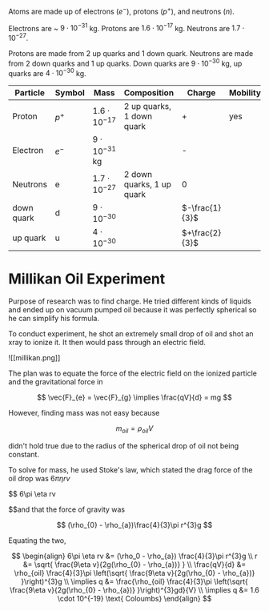 Atoms are made up of electrons ($e^{-}$), protons ($p^{+}$), and neutrons ($n$).

Electrons are ~ $9\cdot 10^{-31}$ kg. Protons are $1.6\cdot 10^{-17}$ kg. Neutrons are $1.7 \cdot 10^{-27}$.

Protons are made from 2 up quarks and 1 down quark. Neutrons are made from 2 down quarks and 1 up quarks. Down quarks are $9\cdot 10^{-30}$ kg, up quarks are $4 \cdot 10^{-30}$ kg.

| Particle   | Symbol  | Mass                 | Composition               | Charge         | Mobility |
| ---------- | ------- | -------------------- | ------------------------- | -------------- | -------- |
| Proton     | $p^{+}$ | $1.6\cdot10^{-17}$   | 2 up quarks, 1 down quark | +              | yes      |
| Electron   | $e^{-}$ | $9\cdot 10^{-31}$ kg |                           | -              |          |
| Neutrons   | e       | $1.7\cdot 10^{-27}$  | 2 down quarks, 1 up quark | 0              |          |
| down quark | d       | $9\cdot 10^{-30}$    |                           | $-\frac{1}{3}$ |          |
| up quark   | u       | $4\cdot 10^{-30}$    |                           | $+\frac{2}{3}$ |          |

# Millikan Oil Experiment

Purpose of research was to find charge. He tried different kinds of liquids and ended up on vacuum pumped oil because it was perfectly spherical so he can simplify his formula.

To conduct experiment, he shot an extremely small drop of oil and shot an xray to ionize it. It then would pass through an electric field.

![[millikan.png]]

The plan was to equate the force of the electric field on the ionized particle and the gravitational force in 

$$
\vec{F}_{e} = \vec{F}_{g} \implies \frac{qV}{d} = mg
$$

However, finding mass was not easy because 

$$
m_{oil} = \rho_{oil} V
$$

didn't hold true due to the radius of the spherical drop of oil not being constant.

To solve for mass, he used Stoke's law, which stated the drag force of the oil drop was $6\pi \eta rv$

$$
6\pi \eta rv

$$and that the force of gravity was 

$$
(\rho_{0} - \rho_{a})\frac{4}{3}\pi r^{3}g
$$ 

Equating the two,

$$
\begin{align}
6\pi \eta rv &= (\rho_0 - \rho_{a}) \frac{4}{3}\pi r^{3}g \\
r &= \sqrt{ \frac{9\eta v}{2g(\rho_{0} - \rho_{a})} } \\
\frac{qV}{d} &= \rho_{oil} \frac{4}{3}\pi \left(\sqrt{ \frac{9\eta v}{2g(\rho_{0} - \rho_{a})} }\right)^{3}g \\
\implies q &= \frac{\rho_{oil} \frac{4}{3}\pi \left(\sqrt{ \frac{9\eta v}{2g(\rho_{0} - \rho_{a})} }\right)^{3}gd}{V} \\
\implies q &= 1.6 \cdot 10^{-19} \text{ Coloumbs}
\end{align}
$$
